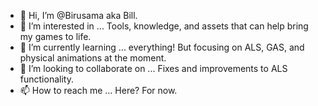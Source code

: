- 👋 Hi, I’m @Birusama aka Bill.
- 👀 I’m interested in ... Tools, knowledge, and assets that can help bring my games to life.
- 🌱 I’m currently learning ... everything! But focusing on ALS, GAS, and physical animations at the moment.
- 💞️ I’m looking to collaborate on ... Fixes and improvements to ALS functionality.
- 📫 How to reach me ... Here? For now.

<!---
Birusama/Birusama is a ✨ special ✨ repository because its `README.md` (this file) appears on your GitHub profile.
You can click the Preview link to take a look at your changes.
--->
